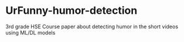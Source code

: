 # UrFunny-humor-detection
3rd grade HSE Course paper about detecting humor in the short videos using ML/DL models
